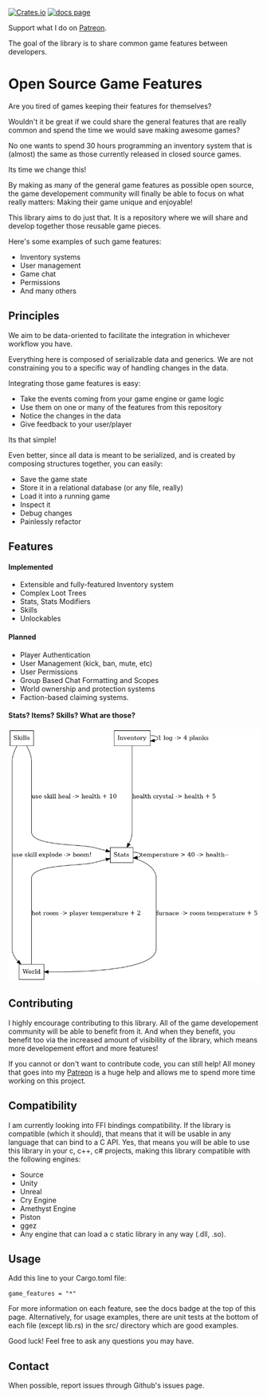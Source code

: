 [![Crates.io][s1]][ci] [![docs page][docs-badge]][docs]

[s1]: https://img.shields.io/crates/v/game_features.svg
[ci]: https://crates.io/crates/game_features
[docs-badge]: https://img.shields.io/badge/docs-website-blue.svg
[docs]: https://docs.rs/game_features

Support what I do on [Patreon](https://www.patreon.com/jojolepro).


The goal of the library is to share common game features between developers.

# Open Source Game Features

Are you tired of games keeping their features for themselves?

Wouldn't it be great if we could share the general features that are really common and spend the time we would save making awesome games?

No one wants to spend 30 hours programming an inventory system that is (almost) the same as those currently released in closed source games.

Its time we change this!

By making as many of the general game features as possible open source, the game developement community will finally be able to focus on what really matters: Making their game unique and enjoyable! 

This library aims to do just that. It is a repository where we will share and develop together those reusable game pieces.

Here's some examples of such game features:
* Inventory systems
* User management
* Game chat
* Permissions 
* And many others

## Principles

We aim to be data-oriented to facilitate the integration in whichever workflow you have.

Everything here is composed of serializable data and generics. We are not constraining you to a specific way of handling changes in the data.

Integrating those game features is easy:
* Take the events coming from your game engine or game logic
* Use them on one or many of the features from this repository
* Notice the changes in the data
* Give feedback to your user/player

Its that simple!

Even better, since all data is meant to be serialized, and is created by composing structures together, you can easily:
* Save the game state
* Store it in a relational database (or any file, really)
* Load it into a running game
* Inspect it
* Debug changes
* Painlessly refactor

## Features

#### Implemented

* Extensible and fully-featured Inventory system
* Complex Loot Trees
* Stats, Stats Modifiers
* Skills
* Unlockables

#### Planned

* Player Authentication
* User Management (kick, ban, mute, etc)
* User Permissions
* Group Based Chat Formatting and Scopes
* World ownership and protection systems
* Faction-based claiming systems.


#### Stats? Items? Skills? What are those?

![Concepts](./model.png)

## Contributing

I highly encourage contributing to this library. All of the game developement community will be able to benefit from it.
And when they benefit, you benefit too via the increased amount of visibility of the library, which means more developement effort and more features!

If you cannot or don't want to contribute code, you can still help!
All money that goes into my [Patreon](https://www.patreon.com/jojolepro) is a huge help and allows me to spend more time working on this project.

## Compatibility

I am currently looking into FFI bindings compatibility.
If the library is compatible (which it should), that means that it will be usable in any language that can bind to a C API.
Yes, that means you will be able to use this library in your c, c++, c# projects, making this library compatible with the following engines:
* Source
* Unity
* Unreal
* Cry Engine
* Amethyst Engine
* Piston
* ggez
* Any engine that can load a c static library in any way (.dll, .so).

## Usage

Add this line to your Cargo.toml file:
```
game_features = "*"
```

For more information on each feature, see the docs badge at the top of this page.
Alternatively, for usage examples, there are unit tests at the bottom of each file (except lib.rs) in the src/ directory which are good examples.

Good luck! Feel free to ask any questions you may have.

## Contact

When possible, report issues through Github's issues page.


